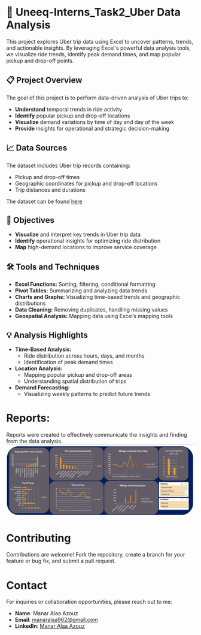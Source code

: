 # 🚗 Uneeq-Interns_Task2_Uber Data Analysis

This project explores Uber trip data using Excel to uncover patterns, trends, and actionable insights. By leveraging Excel's powerful data analysis tools, we visualize ride trends, identify peak demand times, and map popular pickup and drop-off points.

## 📋 Project Overview

The goal of this project is to perform data-driven analysis of Uber trips to:
- **Understand** temporal trends in ride activity
- **Identify** popular pickup and drop-off locations
- **Visualize** demand variations by time of day and day of the week
- **Provide** insights for operational and strategic decision-making

## 📈 Data Sources

The dataset includes Uber trip records containing:
- Pickup and drop-off times
- Geographic coordinates for pickup and drop-off locations
- Trip distances and durations

The dataset can be found [here](https://drive.google.com/file/d/13GBQha8okB5o68q0-ZiOGd_T9RQwebKk/view?usp=sharing)

## 🎯 Objectives

- **Visualize** and interpret key trends in Uber trip data
- **Identify** operational insights for optimizing ride distribution
- **Map** high-demand locations to improve service coverage

## 🛠️ Tools and Techniques

- **Excel Functions:** Sorting, filtering, conditional formatting
- **Pivot Tables:** Summarizing and analyzing data trends
- **Charts and Graphs:** Visualizing time-based trends and geographic distributions
- **Data Cleaning:** Removing duplicates, handling missing values
- **Geospatial Analysis:** Mapping data using Excel’s mapping tools

## 💡 Analysis Highlights

- **Time-Based Analysis:**
  - Ride distribution across hours, days, and months
  - Identification of peak demand times
- **Location Analysis:**
  - Mapping popular pickup and drop-off areas
  - Understanding spatial distribution of trips
- **Demand Forecasting:**
  - Visualizing weekly patterns to predict future trends

# Reports:
Reports were created to effectively communicate the insights and finding from the data analysis.
![Uber Analysis](https://github.com/manar448/Uneeq-Interns_Task2_Uber-Data-Analysis/blob/main/Capture.PNG)


# Contributing
Contributions are welcome! Fork the repository, create a branch for your feature or bug fix, and submit a pull request.

# Contact
For inquiries or collaboration opportunities, please reach out to me:

- **Name**: Manar Alaa Azouz
- **Email**: manaralaa962@gmail.com
- **LinkedIn**: [Manar Alaa Azouz](https://www.linkedin.com/in/manar-alaa-1787211b0)
